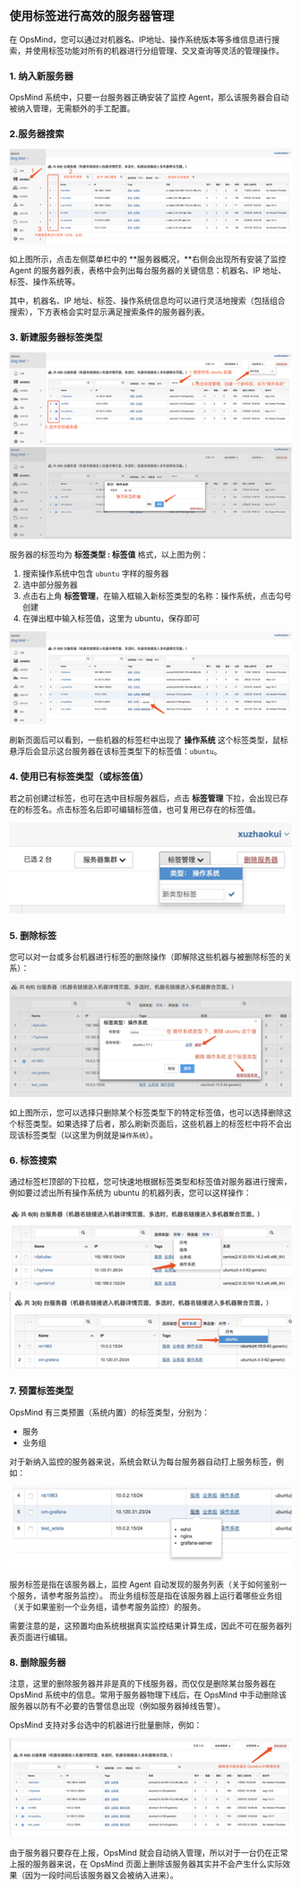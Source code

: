 ## 使用标签进行高效的服务器管理

在 OpsMind，您可以通过对机器名、IP地址、操作系统版本等多维信息进行搜索，并使用标签功能对所有的机器进行分组管理、交叉查询等灵活的管理操作。

### 1. 纳入新服务器

OpsMind 系统中，只要一台服务器正确安装了监控 Agent，那么该服务器会自动被纳入管理，无需额外的手工配置。

### 2.服务器搜索

![](/assets/import.png)

如上图所示，点击左侧菜单栏中的 **服务器概况，**右侧会出现所有安装了监控 Agent 的服务器列表，表格中会列出每台服务器的关键信息：机器名、IP 地址、标签、操作系统等。

其中，机器名、IP 地址、标签、操作系统信息均可以进行灵活地搜索（包括组合搜索），下方表格会实时显示满足搜索条件的服务器列表。

### 3. 新建服务器标签类型

![](/assets/new-host-label.png)
![](/assets/new-host-label-2.png)

服务器的标签均为 **标签类型 : 标签值** 格式，以上图为例：

1. 搜索操作系统中包含 `ubuntu` 字样的服务器
2. 选中部分服务器
3. 点击右上角 **标签管理**，在输入框输入新标签类型的名称：操作系统，点击勾号创建
4. 在弹出框中输入标签值，这里为 ubuntu，保存即可

![](/assets/host-label-3.png)

刷新页面后可以看到，一些机器的标签栏中出现了 **操作系统** 这个标签类型，鼠标悬浮后会显示这台服务器在该标签类型下的标签值：`ubuntu`。

### 4. 使用已有标签类型（或标签值）

若之前创建过标签，也可在选中目标服务器后，点击 **标签管理** 下拉，会出现已存在的标签名。点击标签名后即可编辑标签值，也可复用已存在的标签值。

![](/assets/host-label-sel.png)

### 5. 删除标签

您可以对一台或多台机器进行标签的删除操作（即解除这些机器与被删除标签的关系）：

![](/assets/host-label-del.png)

如上图所示，您可以选择只删除某个标签类型下的特定标签值，也可以选择删除这个标签类型。如果选择了后者，那么刷新页面后，这些机器上的标签栏中将不会出现该标签类型（以这里为例就是`操作系统`）。

### 6. 标签搜索

通过标签栏顶部的下拉框，您可快速地根据标签类型和标签值对服务器进行搜索，例如要过滤出所有操作系统为 ubuntu 的机器列表，您可以这样操作：

![](/assets/host-label-query-1.png)
![](/assets/host-label-query-2.png)

### 7. 预置标签类型

OpsMind 有三类预置（系统内置）的标签类型，分别为：

* 服务
* 业务组

对于新纳入监控的服务器来说，系统会默认为每台服务器自动打上服务标签，例如：

![](/assets/service-label.jpg)

服务标签是指在该服务器上，监控 Agent 自动发现的服务列表（关于如何鉴别一个服务，请参考服务监控）。
而业务组标签是指在该服务器上运行着哪些业务组（关于如果鉴别一个业务组，请参考服务监控）的服务。

需要注意的是，这预置均由系统根据真实监控结果计算生成，因此不可在服务器列表页面进行编辑。

### 8. 删除服务器

注意，这里的删除服务器并非是真的下线服务器，而仅仅是删除某台服务器在 OpsMind 系统中的信息。常用于服务器物理下线后，在 OpsMind 中手动删除该服务器以防有不必要的告警信息出现（例如服务器掉线告警）。

OpsMind 支持对多台选中的机器进行批量删除，例如：

![](/assets/host-del.jpg)

由于服务器只要存在上报，OpsMind 就会自动纳入管理，所以对于一台仍在正常上报的服务器来说，在 OpsMind 页面上删除该服务器其实并不会产生什么实际效果（因为一段时间后该服务器又会被纳入进来）。


